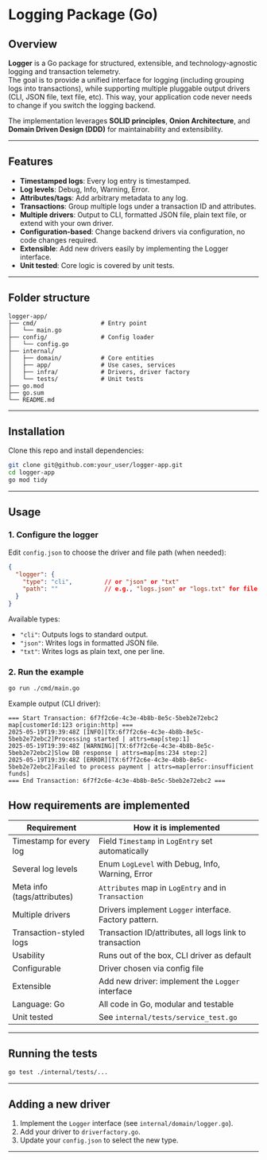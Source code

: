 # Logging Package (Go)

## Overview

**Logger** is a Go package for structured, extensible, and technology-agnostic logging and transaction telemetry.  
The goal is to provide a unified interface for logging (including grouping logs into transactions), while supporting multiple pluggable output drivers (CLI, JSON file, text file, etc). This way, your application code never needs to change if you switch the logging backend.

The implementation leverages **SOLID principles**, **Onion Architecture**, and **Domain Driven Design (DDD)** for maintainability and extensibility.

---

## Features

- **Timestamped logs**: Every log entry is timestamped.
- **Log levels**: Debug, Info, Warning, Error.
- **Attributes/tags**: Add arbitrary metadata to any log.
- **Transactions**: Group multiple logs under a transaction ID and attributes.
- **Multiple drivers**: Output to CLI, formatted JSON file, plain text file, or extend with your own driver.
- **Configuration-based**: Change backend drivers via configuration, no code changes required.
- **Extensible**: Add new drivers easily by implementing the Logger interface.
- **Unit tested**: Core logic is covered by unit tests.

---

## Folder structure

```
logger-app/
├── cmd/                  # Entry point
│   └── main.go
├── config/               # Config loader
│   └── config.go
├── internal/
│   ├── domain/           # Core entities 
│   ├── app/              # Use cases, services
│   ├── infra/            # Drivers, driver factory
│   └── tests/            # Unit tests
├── go.mod
├── go.sum
└── README.md
```

---

## Installation

Clone this repo and install dependencies:

```sh
git clone git@github.com:your_user/logger-app.git
cd logger-app
go mod tidy
```

---

## Usage

### 1. Configure the logger

Edit `config.json` to choose the driver and file path (when needed):

```json
{
  "logger": {
    "type": "cli",         // or "json" or "txt"
    "path": ""             // e.g., "logs.json" or "logs.txt" for file drivers
  }
}
```

Available types:
- `"cli"`: Outputs logs to standard output.
- `"json"`: Writes logs in formatted JSON file.
- `"txt"`: Writes logs as plain text, one per line.

### 2. Run the example

```sh
go run ./cmd/main.go
```

Example output (CLI driver):

```
=== Start Transaction: 6f7f2c6e-4c3e-4b8b-8e5c-5beb2e72ebc2 map[customerId:123 origin:http] ===
2025-05-19T19:39:48Z [INFO][TX:6f7f2c6e-4c3e-4b8b-8e5c-5beb2e72ebc2]Processing started | attrs=map[step:1]
2025-05-19T19:39:48Z [WARNING][TX:6f7f2c6e-4c3e-4b8b-8e5c-5beb2e72ebc2]Slow DB response | attrs=map[ms:234 step:2]
2025-05-19T19:39:48Z [ERROR][TX:6f7f2c6e-4c3e-4b8b-8e5c-5beb2e72ebc2]Failed to process payment | attrs=map[error:insufficient funds]
=== End Transaction: 6f7f2c6e-4c3e-4b8b-8e5c-5beb2e72ebc2 ===
```

## How requirements are implemented

| Requirement                  | How it is implemented                                    |
|------------------------------|---------------------------------------------------------|
| Timestamp for every log      | Field `Timestamp` in `LogEntry` set automatically       |
| Several log levels           | Enum `LogLevel` with Debug, Info, Warning, Error        |
| Meta info (tags/attributes)  | `Attributes` map in `LogEntry` and in `Transaction`     |
| Multiple drivers             | Drivers implement `Logger` interface. Factory pattern.  |
| Transaction-styled logs      | Transaction ID/attributes, all logs link to transaction |
| Usability                    | Runs out of the box, CLI driver as default              |
| Configurable                 | Driver chosen via config file                           |
| Extensible                   | Add new driver: implement the `Logger` interface        |
| Language: Go                 | All code in Go, modular and testable                    |
| Unit tested                  | See `internal/tests/service_test.go`          |

---

## Running the tests

```sh
go test ./internal/tests/...
```

---

## Adding a new driver

1. Implement the `Logger` interface (see `internal/domain/logger.go`).
2. Add your driver to `driverfactory.go`.
3. Update your `config.json` to select the new type.

---
